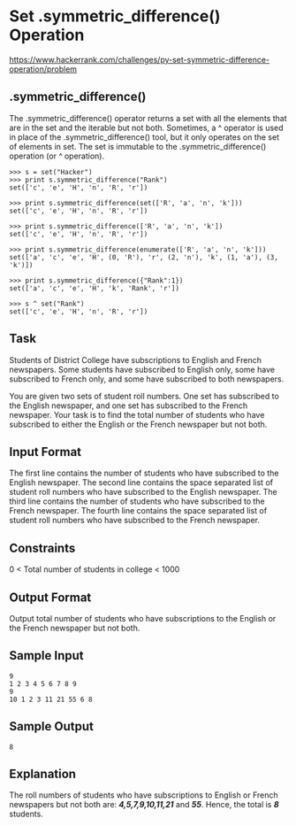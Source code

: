 # Set .symmetric_difference() Operation

https://www.hackerrank.com/challenges/py-set-symmetric-difference-operation/problem

## .symmetric_difference()
The .symmetric_difference() operator returns a set with all the elements that are in the set and the iterable but not both.
Sometimes, a ^ operator is used in place of the .symmetric_difference() tool, but it only operates on the set of elements in set.
The set is immutable to the .symmetric_difference() operation (or ^ operation).

    >>> s = set("Hacker")
    >>> print s.symmetric_difference("Rank")
    set(['c', 'e', 'H', 'n', 'R', 'r'])

    >>> print s.symmetric_difference(set(['R', 'a', 'n', 'k']))
    set(['c', 'e', 'H', 'n', 'R', 'r'])

    >>> print s.symmetric_difference(['R', 'a', 'n', 'k'])
    set(['c', 'e', 'H', 'n', 'R', 'r'])

    >>> print s.symmetric_difference(enumerate(['R', 'a', 'n', 'k']))
    set(['a', 'c', 'e', 'H', (0, 'R'), 'r', (2, 'n'), 'k', (1, 'a'), (3, 'k')])

    >>> print s.symmetric_difference({"Rank":1})
    set(['a', 'c', 'e', 'H', 'k', 'Rank', 'r'])

    >>> s ^ set("Rank")
    set(['c', 'e', 'H', 'n', 'R', 'r'])

## Task

Students of District College have subscriptions to English and French newspapers. Some students have subscribed to English only, some have subscribed to French only, and some have subscribed to both newspapers.

You are given two sets of student roll numbers. One set has subscribed to the English newspaper, and one set has subscribed to the French newspaper. Your task is to find the total number of students who have subscribed to either the English or the French newspaper but not both.

## Input Format

The first line contains the number of students who have subscribed to the English newspaper.
The second line contains the space separated list of student roll numbers who have subscribed to the English newspaper.
The third line contains the number of students who have subscribed to the French newspaper.
The fourth line contains the space separated list of student roll numbers who have subscribed to the French newspaper.

## Constraints

0 < Total number of students in college < 1000

## Output Format

Output total number of students who have subscriptions to the English or the French newspaper but not both.

## Sample Input

    9
    1 2 3 4 5 6 7 8 9
    9
    10 1 2 3 11 21 55 6 8

## Sample Output

    8

## Explanation

The roll numbers of students who have subscriptions to English or French newspapers but not both are:
***4,5,7,9,10,11,21*** and ***55***.
Hence, the total is ***8*** students.
